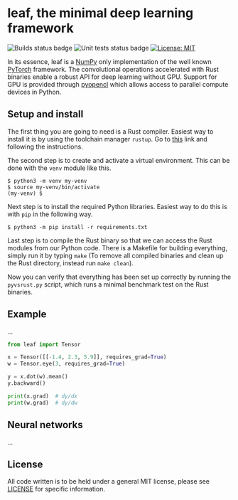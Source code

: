 # leaf, the minimal deep learning framework
![Builds status badge](https://github.com/neurocode-ai/leaf/actions/workflows/builds.yml/badge.svg)
![Unit tests status badge](https://github.com/neurocode-ai/leaf/actions/workflows/unittests.yml/badge.svg)
[![License: MIT](https://img.shields.io/badge/License-MIT-yellow.svg)](https://opensource.org/licenses/MIT)

In its essence, leaf is a [NumPy](https://numpy.org/) only implementation of the
well known [PyTorch](https://pytorch.org/) framework. The convolutional operations
accelerated with Rust binaries enable a robust API for deep learning without GPU. 
Support for GPU is provided through [pyopencl](https://documen.tician.de/pyopencl/)
which allows access to parallel compute devices in Python.

## Setup and install
The first thing you are going to need is a Rust compiler. Easiest way to install it
is by using the toolchain manager `rustup`. Go to
[this](https://www.rust-lang.org/tools/install) link and following the instructions.


The second step is to create and activate a virtual environment. This can be done
with the `venv` module like this.
```
$ python3 -m venv my-venv
$ source my-venv/bin/activate
(my-venv) $ 
```


Next step is to install the required Python libraries. Easiest way to do this is with
`pip` in the following way.
```
$ python3 -m pip install -r requirements.txt
```


Last step is to compile the Rust binary so that we can access the Rust modules from 
our Python code. There is a Makefile for building everything, simply run it by typing
`make` (To remove all compiled binaries and clean up the Rust directory, instead run
`make clean`).


Now you can verify that everything has been set up correctly by running the
`pyvsrust.py` script, which runs a minimal benchmark test on the Rust binaries.

## Example
...
```python
from leaf import Tensor

x = Tensor([[-1.4, 2.3, 5.9]], requires_grad=True)
w = Tensor.eye(3, requires_grad=True)

y = x.dot(w).mean()
y.backward()

print(x.grad)  # dy/dx
print(w.grad)  # dy/dw
```

## Neural networks
...


## License
All code written is to be held under a general MIT license, please see [LICENSE](https://github.com/neurocode-ai/leaf/blob/main/LICENSE) for specific information.
